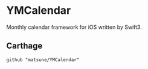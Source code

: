 # YMCalendar
Monthly calendar framework for iOS written by Swift3.

## Carthage
`github "matsune/YMCalendar"`
